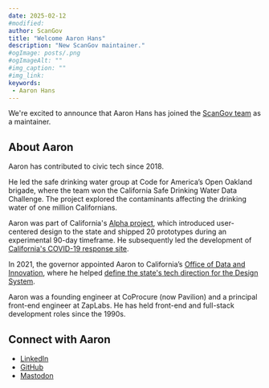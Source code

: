```yaml
---
date: 2025-02-12
#modified: 
author: ScanGov
title: "Welcome Aaron Hans"
description: "New ScanGov maintainer."
#ogImage: posts/.png
#ogImageAlt: ""
#img_caption: ""
#img_link: 
keywords:
 - Aaron Hans
---
```


We're excited to announce that Aaron Hans has joined the [ScanGov team](https://docs.scangov.org/people) as a maintainer. 

## About Aaron  

Aaron has contributed to civic tech since 2018.

He led the safe drinking water group at Code for America’s Open Oakland brigade, where the team won the California Safe Drinking Water Data Challenge. The project explored the contaminants affecting the drinking water of one million Californians.  

Aaron was part of California's [Alpha project](https://alpha.ca.gov), which introduced user-centered design to the state and shipped 20 prototypes during an experimental 90-day timeframe. He subsequently led the development of [California's COVID-19 response site](https://calendar.perfplanet.com/2022/faster-data-visualizations/).  

In 2021, the governor appointed Aaron to California’s [Office of Data and Innovation](https://innovation.ca.gov/), where he helped [define the state's tech direction for the Design System](https://innovation.ca.gov/blog/posts/tech-choices-in-the-california-design-system/).  

Aaron was a founding engineer at CoProcure (now Pavilion) and a principal front-end engineer at ZapLabs. He has held front-end and full-stack development roles since the 1990s.  

## Connect with Aaron  

- [LinkedIn](https://www.linkedin.com/in/aaronhans/)  
- [GitHub](https://github.com/aaronhans)  
- [Mastodon](https://indieweb.social/@nopattern)  
